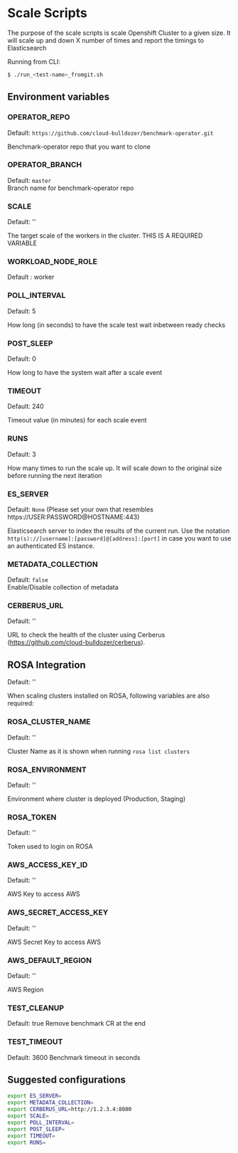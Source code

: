 # Scale Scripts

The purpose of the scale scripts is scale Openshift Cluster to a given size.
It will scale up and down X number of times and report the timings to
Elasticsearch

Running from CLI:

```sh
$ ./run_<test-name>_fromgit.sh
```

## Environment variables

### OPERATOR_REPO
Default: `https://github.com/cloud-bulldozer/benchmark-operator.git`  

Benchmark-operator repo that you want to clone

### OPERATOR_BRANCH
Default: `master`     
Branch name for benchmark-operator repo

### SCALE
Default: ''

The target scale of the workers in the cluster. THIS IS A REQUIRED VARIABLE

### WORKLOAD_NODE_ROLE
Default : worker

### POLL_INTERVAL
Default: 5

How long (in seconds) to have the scale test wait inbetween ready checks

### POST_SLEEP
Default: 0

How long to have the system wait after a scale event

### TIMEOUT
Default: 240

Timeout value (in minutes) for each scale event

### RUNS
Default: 3

How many times to run the scale up. It will scale down to the original size before running the next iteration

### ES_SERVER
Default: `None` (Please set your own that resembles https://USER:PASSWORD@HOSTNAME:443)

Elasticsearch server to index the results of the current run. Use the notation `http(s)://[username]:[password]@[address]:[port]` in case you want to use an authenticated ES instance.

### METADATA_COLLECTION
Default: `false`   
Enable/Disable collection of metadata

### CERBERUS_URL
Default: ''

URL to check the health of the cluster using Cerberus (https://github.com/cloud-bulldozer/cerberus).

## ROSA Integration
Default: ''

When scaling clusters installed on ROSA, following variables are also required:

### ROSA_CLUSTER_NAME
Default: ''

Cluster Name as it is shown when running `rosa list clusters`

### ROSA_ENVIRONMENT
Default: ''

Environment where cluster is deployed (Production, Staging)

### ROSA_TOKEN
Default: ''

Token used to login on ROSA

### AWS_ACCESS_KEY_ID
Default: ''

AWS Key to access AWS

### AWS_SECRET_ACCESS_KEY
Default: ''

AWS Secret Key to access AWS

### AWS_DEFAULT_REGION
Default: ''

AWS Region

### TEST_CLEANUP
Default: true
Remove benchmark CR at the end

### TEST_TIMEOUT
Default: 3600
Benchmark timeout in seconds

## Suggested configurations

```sh
export ES_SERVER=
export METADATA_COLLECTION=
export CERBERUS_URL=http://1.2.3.4:8080
export SCALE=
export POLL_INTERVAL=
export POST_SLEEP=
export TIMEOUT=
export RUNS=
```
